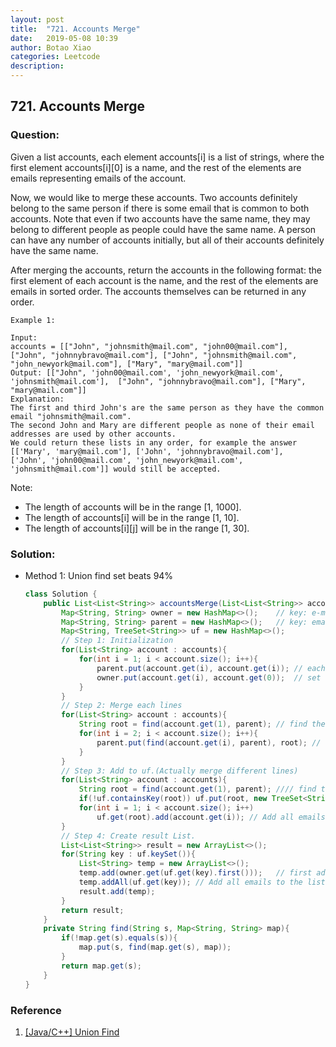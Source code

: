 ```yaml
---
layout: post
title:  "721. Accounts Merge"
date:   2019-05-08 10:39
author: Botao Xiao
categories: Leetcode
description:
---
```

## 721. Accounts Merge

### Question:
Given a list accounts, each element accounts[i] is a list of strings, where the first element accounts[i][0] is a name, and the rest of the elements are emails representing emails of the account.

Now, we would like to merge these accounts. Two accounts definitely belong to the same person if there is some email that is common to both accounts. Note that even if two accounts have the same name, they may belong to different people as people could have the same name. A person can have any number of accounts initially, but all of their accounts definitely have the same name.

After merging the accounts, return the accounts in the following format: the first element of each account is the name, and the rest of the elements are emails in sorted order. The accounts themselves can be returned in any order.

```
Example 1:

Input: 
accounts = [["John", "johnsmith@mail.com", "john00@mail.com"], ["John", "johnnybravo@mail.com"], ["John", "johnsmith@mail.com", "john_newyork@mail.com"], ["Mary", "mary@mail.com"]]
Output: [["John", 'john00@mail.com', 'john_newyork@mail.com', 'johnsmith@mail.com'],  ["John", "johnnybravo@mail.com"], ["Mary", "mary@mail.com"]]
Explanation: 
The first and third John's are the same person as they have the common email "johnsmith@mail.com".
The second John and Mary are different people as none of their email addresses are used by other accounts.
We could return these lists in any order, for example the answer [['Mary', 'mary@mail.com'], ['John', 'johnnybravo@mail.com'], 
['John', 'john00@mail.com', 'john_newyork@mail.com', 'johnsmith@mail.com']] would still be accepted.
```

Note:
* The length of accounts will be in the range [1, 1000].
* The length of accounts[i] will be in the range [1, 10].
* The length of accounts[i][j] will be in the range [1, 30].


### Solution:
* Method 1: Union find set beats 94%
    ```Java
   class Solution {
        public List<List<String>> accountsMerge(List<List<String>> accounts) {
            Map<String, String> owner = new HashMap<>();    // key: e-mail value: name -> records which user it belongs to.
            Map<String, String> parent = new HashMap<>();   // key: email value: email
            Map<String, TreeSet<String>> uf = new HashMap<>();
            // Step 1: Initialization
            for(List<String> account : accounts){
                for(int i = 1; i < account.size(); i++){
                    parent.put(account.get(i), account.get(i)); // each e-mails was initialized to point to themselves.
                    owner.put(account.get(i), account.get(0));  // set onwer of each e-mail.
                }
            }
            // Step 2: Merge each lines
            for(List<String> account : accounts){
                String root = find(account.get(1), parent); // find the root e-mail for the first email and this one will be the root for this account.
                for(int i = 2; i < account.size(); i++){
                    parent.put(find(account.get(i), parent), root); // find root for rest e-mails and merge them to the root.
                }
            }
            // Step 3: Add to uf.(Actually merge different lines)
            for(List<String> account : accounts){
                String root = find(account.get(1), parent); //// find the root e-mail for the first email.
                if(!uf.containsKey(root)) uf.put(root, new TreeSet<String>());
                for(int i = 1; i < account.size(); i++)
                    uf.get(root).add(account.get(i)); // Add all emails in this account to uf.
            }
            // Step 4: Create result List.
            List<List<String>> result = new ArrayList<>();
            for(String key : uf.keySet()){
                List<String> temp = new ArrayList<>();
                temp.add(owner.get(uf.get(key).first()));   // first add the username.
                temp.addAll(uf.get(key)); // Add all emails to the list.
                result.add(temp);
            }
            return result;
        }
        private String find(String s, Map<String, String> map){
            if(!map.get(s).equals(s)){
                map.put(s, find(map.get(s), map));
            }
            return map.get(s);
        }
    }
    ```

### Reference
1. [[Java/C++] Union Find](https://leetcode.com/problems/accounts-merge/discuss/109157/JavaC++-Union-Find)